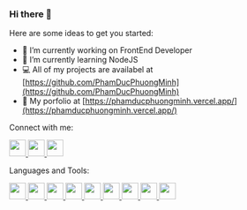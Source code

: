 ### Hi there 👋

Here are some ideas to get you started:

- 🔭 I’m currently working on FrontEnd Developer
- 🌱 I’m currently learning NodeJS
- 💻 All of my projects are availabel at [https://github.com/PhamDucPhuongMinh](https://github.com/PhamDucPhuongMinh)
- 🌻 My porfolio at [https://phamducphuongminh.vercel.app/](https://phamducphuongminh.vercel.app/)

Connect with me:

<p align="left">
    <a href="https://www.facebook.com/chua.minh.3/" target="_blank">
        <img src="https://cdn.iconscout.com/icon/free/png-256/free-facebook-108-432507.png?f=webp" width="30px" alt="" />
    </a>
    <a href="https://www.instagram.com/minh.chua" target="_blank">
        <img src="https://www.transparentpng.com/thumb/instagram-logo-icon/85T6Z9-instagram-logo-clipart-transparent.png" width="30px" alt="" />
    </a>
    <a href="mailto:phamducphuongminh0103@gmail.com" target="_blank">
        <img src="https://static.vecteezy.com/system/resources/previews/020/964/377/non_2x/gmail-mail-icon-for-web-design-free-png.png" width="30px" alt="" />
    </a>
</p>

Languages and Tools:

<p align="left">
    <a href="https://www.w3schools.com/html/" target="_blank">
        <img src="https://cdn-icons-png.flaticon.com/512/732/732212.png" width="30px" alt="" />
    </a>
    <a href="https://www.w3schools.com/css/" target="_blank">
        <img src="https://cdn-icons-png.flaticon.com/512/732/732190.png" width="30px" alt="" />
    </a>
    <a href="https://www.javascripttutorial.net/" target="_blank">
        <img src="https://www.freepnglogos.com/uploads/javascript-png/javascript-vector-logo-yellow-png-transparent-javascript-vector-12.png" width="30px" alt="" />
    </a>
    <a href="https://legacy.reactjs.org/tutorial/tutorial.html" target="_blank">
        <img src="https://upload.wikimedia.org/wikipedia/commons/thumb/a/a7/React-icon.svg/2300px-React-icon.svg.png" width="30px" alt="" />
    </a>
    <a href="https://www.typescriptlang.org/" target="_blank">
        <img src="https://cdn-icons-png.flaticon.com/512/5968/5968381.png" width="30px" alt="" />
    </a>
    <a href="https://ant.design/" target="_blank">
        <img src="https://gw.alipayobjects.com/zos/rmsportal/KDpgvguMpGfqaHPjicRK.svg" width="30px" alt="" />
    </a>
    <a href="https://getbootstrap.com/docs/5.0/getting-started/introduction/" target="_blank">
        <img src="https://cdn-icons-png.flaticon.com/512/5968/5968672.png" width="30px" alt="" />
    </a>
    <a href="https://nodejs.org/en" target="_blank">
        <img src="https://cdn-icons-png.flaticon.com/512/5968/5968322.png" width="30px" alt="" />
    </a>
    <a href="https://www.w3schools.com/sql/" target="_blank">
        <img src="https://static-00.iconduck.com/assets.00/sql-database-sql-azure-icon-1955x2048-4pmty46t.png" width="30px" alt="" />
    </a>
</p>
